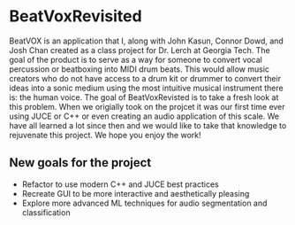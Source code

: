 # BeatVoxRevisited
BeatVOX is an application that I, along with John Kasun, Connor Dowd, and Josh Chan created as a class project for Dr. Lerch at Georgia Tech. The goal of the product is to serve as a way for someone to convert vocal percussion or beatboxing into MIDI drum beats. This would allow music creators who do not have access to a drum kit or drummer to convert their ideas into a sonic medium using the most intuitive musical instrument there is: the human voice. The goal of BeatVoxRevisted is to take a fresh look at this problem. When we origially took on the projcet it was our first time ever using JUCE or C++ or even creating an audio application of this scale. We have all learned a lot since then and we would like to take that knowledge to rejuvenate this project. We hope you enjoy the work!

## New goals for the project
* Refactor to use modern C++ and JUCE best practices
* Recreate GUI to be more interactive and aesthetically pleasing 
* Explore more advanced ML techniques for audio segmentation and classification
